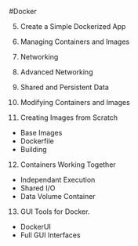 #Docker

5. Create a Simple Dockerized App

6. Managing Containers and Images

7. Networking

8. Advanced Networking

9. Shared and Persistent Data

10. Modifying Containers and Images

11. Creating Images from Scratch
  - Base Images
  - Dockerfile
  - Building
  
12. Containers Working Together
  - Independant Execution
  - Shared I/O
  - Data Volume Container

13. GUI Tools for Docker.
  - DockerUI
  - Full GUI Interfaces
